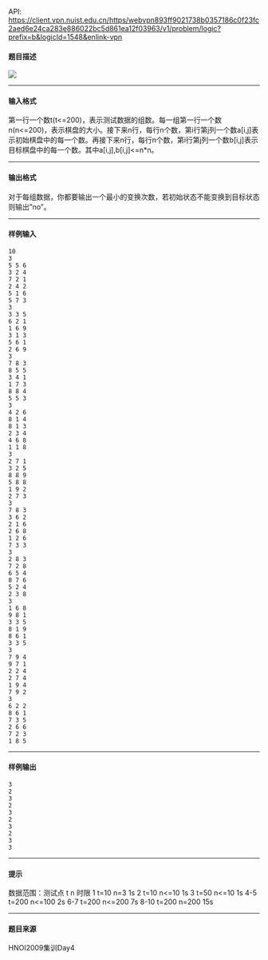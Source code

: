 API: https://client.vpn.nuist.edu.cn/https/webvpn893ff9021738b0357186c0f23fc2aed6e24ca283e886022bc5d861ea12f03963/v1/problem/logic?prefix=b&logicId=1548&enlink-vpn

#### 题目描述

![](../file/1548_0.jpg)

---

#### 输入格式

第一行一个数t(t<=200)，表示测试数据的组数。每一组第一行一个数n(n<=200)，表示棋盘的大小。接下来n行，每行n个数，第i行第j列一个数a\[i,j\]表示初始棋盘中的每一个数。再接下来n行，每行n个数，第i行第j列一个数b\[i,j\]表示目标棋盘中的每一个数。其中a\[i,j\],b\[i,j\]<=n\*n。

---

#### 输出格式

对于每组数据，你都要输出一个最小的变换次数，若初始状态不能变换到目标状态则输出”no”。

---

#### 样例输入
```
10
3
5 5 6 
3 2 4 
7 2 1 
2 4 2 
5 1 6 
5 7 3 
3
3 3 5 
6 2 1 
1 6 9 
3 1 3 
5 6 1 
2 6 9 
3
7 8 3 
8 5 5 
3 4 1 
1 7 3 
8 8 4 
5 5 3 
3
4 2 6 
8 1 4 
8 1 3 
2 3 4 
4 6 8 
1 1 8 
3
2 7 1 
3 2 5 
8 8 9 
5 8 8 
1 9 2 
2 7 3 
3
7 8 3 
3 6 2 
2 1 6 
2 6 8 
1 2 6 
7 3 3 
3
2 8 3 
7 2 8 
6 5 4 
8 7 6 
5 2 4 
2 3 8 
3
1 6 8 
9 8 1 
3 3 5 
8 1 9 
8 6 1 
3 3 5 
3
7 9 4 
9 7 1 
2 2 4 
2 7 4 
1 9 4 
7 9 2 
3
6 2 2 
8 6 1 
7 3 5 
2 6 6 
7 2 3 
1 8 5 

```

---

#### 样例输出
```
3
2
3
2
3
2
3
2
3
3

```

---

#### 提示

数据范围：测试点 t n 时限 1 t=10 n=3 1s 2 t=10 n<=10 1s 3 t=50 n<=10 1s 4-5 t=200 n<=100 2s 6-7 t=200 n<=200 7s 8-10 t=200 n=200 15s

---

#### 题目来源

HNOI2009集训Day4